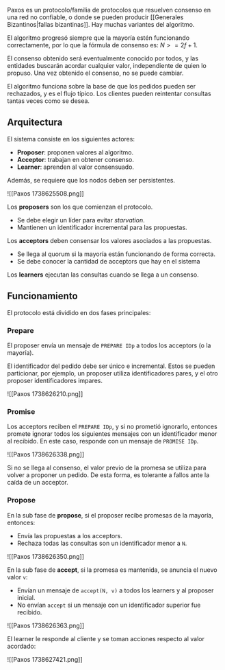 Paxos es un protocolo/familia de protocolos que resuelven consenso en una red no confiable, o donde se pueden producir [[Generales Bizantinos|fallas bizantinas]]. Hay muchas variantes del algoritmo.

El algoritmo progresó siempre que la mayoría estén funcionando correctamente, por lo que la fórmula de consenso es: $N >= 2f + 1$.

El consenso obtenido será eventualmente conocido por todos, y las entidades buscarán acordar cualquier valor, independiente de quien lo propuso. Una vez obtenido el consenso, no se puede cambiar.

El algoritmo funciona sobre la base de que los pedidos pueden ser rechazados, y es el flujo típico. Los clientes pueden reintentar consultas tantas veces como se desea.

## Arquitectura

El sistema consiste en los siguientes actores:

- **Proposer**: proponen valores al algoritmo.
- **Acceptor**: trabajan en obtener consenso.
- **Learner**: aprenden al valor consensuado.

Además, se requiere que los nodos deben ser persistentes.

![[Paxos 1738625508.png]]

Los **proposers** son los que comienzan el protocolo.

- Se debe elegir un líder para evitar *starvation*.
- Mantienen un identificador incremental para las propuestas.

Los **acceptors** deben consensar los valores asociados a las propuestas.

- Se llega al quorum si la mayoría están funcionando de forma correcta.
- Se debe conocer la cantidad de acceptors que hay en el sistema

Los **learners** ejecutan las consultas cuando se llega a un consenso.

## Funcionamiento

El protocolo está dividido en dos fases principales:

### Prepare

El proposer envía un mensaje de `PREPARE IDp` a todos los acceptors (o la mayoría).

El identificador del pedido debe ser único e incremental. Estos se pueden particionar, por ejemplo, un proposer utiliza identificadores pares, y el otro proposer identificadores impares.

![[Paxos 1738626210.png]]

### Promise

Los acceptors reciben el `PREPARE IDp`, y si no prometió ignorarlo, entonces promete ignorar todos los siguientes mensajes con un identificador menor al recibido. En este caso, responde con un mensaje de `PROMISE IDp`.

![[Paxos 1738626338.png]]

Si no se llega al consenso, el valor previo de la promesa se utiliza para volver a proponer un pedido. De esta forma, es tolerante a fallos ante la caída de un acceptor.

### Propose

En la sub fase de **propose**, si el proposer recibe promesas de la mayoría, entonces:

- Envía las propuestas a los acceptors.
- Rechaza todas las consultas son un identificador menor a `N`.

![[Paxos 1738626350.png]]

En la sub fase de **accept**, si la promesa es mantenida, se anuncia el nuevo valor `v`:

- Envían un mensaje de `accept(N, v)` a todos los learners y al proposer inicial.
- No envían `accept` si un mensaje con un identificador superior fue recibido.

![[Paxos 1738626363.png]]

El learner le responde al cliente y se toman acciones respecto al valor acordado:

![[Paxos 1738627421.png]]
